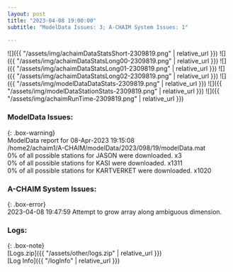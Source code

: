 ```yaml
---
layout: post
title: "2023-04-08 19:00:00"
subtitle: "ModelData Issues: 3; A-CHAIM System Issues: 1"

---
```


![]({{ "/assets/img/achaimDataStatsShort-2309819.png" | relative_url }})
![]({{ "/assets/img/achaimDataStatsLong00-2309819.png" | relative_url }})
![]({{ "/assets/img/achaimDataStatsLong01-2309819.png" | relative_url }})
![]({{ "/assets/img/achaimDataStatsLong02-2309819.png" | relative_url }})
![]({{ "/assets/img/modelDataDataStats-2309819.png" | relative_url }})
![]({{ "/assets/img/modelDataStationStats-2309819.png" | relative_url }})
![]({{ "/assets/img/achaimRunTime-2309819.png" | relative_url }})


### ModelData Issues:  
  
{: .box-warning}  
 ModelData report for 08-Apr-2023 19:15:08   
 /home2/achaim1/A-CHAIM/modelData/2023/098/19/modelData.mat   
 0% of all possible stations for JASON were downloaded. x3   
 0% of all possible stations for KASI were downloaded. x1311   
 0% of all possible stations for KARTVERKET were downloaded. x1020   
  
### A-CHAIM System Issues:  
  
{: .box-error}  
2023-04-08 19:47:59 Attempt to grow array along ambiguous dimension.  

### Logs:  
  
{: .box-note}  
[Logs.zip]({{ "/assets/other/logs.zip" | relative_url }})  
[Log Info]({{ "/logInfo" | relative_url }})  

